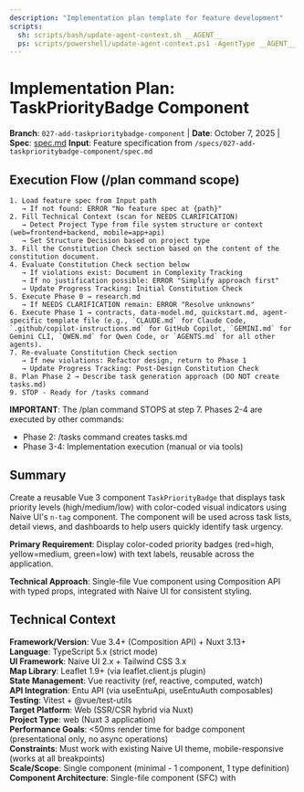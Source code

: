 ```yaml
---
description: "Implementation plan template for feature development"
scripts:
  sh: scripts/bash/update-agent-context.sh __AGENT__
  ps: scripts/powershell/update-agent-context.ps1 -AgentType __AGENT__
---
```


# Implementation Plan: TaskPriorityBadge Component

**Branch**: `027-add-taskprioritybadge-component` | **Date**: October 7, 2025 | **Spec**: [spec.md](./spec.md)
**Input**: Feature specification from `/specs/027-add-taskprioritybadge-component/spec.md`

## Execution Flow (/plan command scope)

```text
1. Load feature spec from Input path
   → If not found: ERROR "No feature spec at {path}"
2. Fill Technical Context (scan for NEEDS CLARIFICATION)
   → Detect Project Type from file system structure or context (web=frontend+backend, mobile=app+api)
   → Set Structure Decision based on project type
3. Fill the Constitution Check section based on the content of the constitution document.
4. Evaluate Constitution Check section below
   → If violations exist: Document in Complexity Tracking
   → If no justification possible: ERROR "Simplify approach first"
   → Update Progress Tracking: Initial Constitution Check
5. Execute Phase 0 → research.md
   → If NEEDS CLARIFICATION remain: ERROR "Resolve unknowns"
6. Execute Phase 1 → contracts, data-model.md, quickstart.md, agent-specific template file (e.g., `CLAUDE.md` for Claude Code, `.github/copilot-instructions.md` for GitHub Copilot, `GEMINI.md` for Gemini CLI, `QWEN.md` for Qwen Code, or `AGENTS.md` for all other agents).
7. Re-evaluate Constitution Check section
   → If new violations: Refactor design, return to Phase 1
   → Update Progress Tracking: Post-Design Constitution Check
8. Plan Phase 2 → Describe task generation approach (DO NOT create tasks.md)
9. STOP - Ready for /tasks command
```

**IMPORTANT**: The /plan command STOPS at step 7. Phases 2-4 are executed by other commands:

- Phase 2: /tasks command creates tasks.md
- Phase 3-4: Implementation execution (manual or via tools)

## Summary

Create a reusable Vue 3 component `TaskPriorityBadge` that displays task priority levels (high/medium/low) with color-coded visual indicators using Naive UI's `n-tag` component. The component will be used across task lists, detail views, and dashboards to help users quickly identify task urgency.

**Primary Requirement**: Display color-coded priority badges (red=high, yellow=medium, green=low) with text labels, reusable across the application.

**Technical Approach**: Single-file Vue component using Composition API with typed props, integrated with Naive UI for consistent styling.

## Technical Context

**Framework/Version**: Vue 3.4+ (Composition API) + Nuxt 3.13+  
**Language**: TypeScript 5.x (strict mode)  
**UI Framework**: Naive UI 2.x + Tailwind CSS 3.x  
**Map Library**: Leaflet 1.9+ (via leaflet.client.js plugin)  
**State Management**: Vue reactivity (ref, reactive, computed, watch)  
**API Integration**: Entu API (via useEntuApi, useEntuAuth composables)  
**Testing**: Vitest + @vue/test-utils  
**Target Platform**: Web (SSR/CSR hybrid via Nuxt)  
**Project Type**: web (Nuxt 3 application)  
**Performance Goals**: <50ms render time for badge component (presentational only, no async operations)  
**Constraints**: Must work with existing Naive UI theme, mobile-responsive (works at all breakpoints)  
**Scale/Scope**: Single component (minimal - 1 component, 1 type definition)  
**Component Architecture**: Single-file component (SFC) with <template>, <script setup lang="ts">, no styles (uses Naive UI styling)  
**Composables Strategy**: N/A (pure presentational component, no complex logic requiring composables)  
**Server Routes**: N/A (client-side display component only)

## Constitution Check

_GATE: Must pass before Phase 0 research. Re-check after Phase 1 design._

### I. Type Safety First
- ✅ **PASS**: Component will use strict TypeScript with typed props (priority: 'low' | 'medium' | 'high')
- ✅ **PASS**: No `any` types needed for this simple presentational component
- ✅ **PASS**: Props interface provides full type safety

### II. Composable-First Development
- ✅ **PASS (N/A)**: Pure presentational component, no business logic requiring composables
- ℹ️ **NOTE**: If priority logic becomes complex, extract to `usePriorityDisplay` composable

### III. Test-First Development
- ✅ **PASS**: Will write component tests before implementation (TDD approach)
- ✅ **PASS**: Tests will cover: prop validation, correct rendering, color/text mapping

### IV. Observable Development
- ✅ **PASS (N/A)**: No logging needed (pure display component, no side effects or errors)

### V. Pragmatic Simplicity
- ✅ **PASS**: Simple solution - single component using existing Naive UI `n-tag`
- ✅ **PASS**: No premature optimization, no over-engineering

### VI. Strategic Integration Testing
- ✅ **PASS**: Unit tests sufficient (pure UI component)
- ℹ️ **NOTE**: Integration tests handled by parent components using this badge

### VII. API-First Server Design
- ✅ **PASS (N/A)**: Client-side component only, no server routes

**Result**: ✅ **CONSTITUTION CHECK PASSED** - No violations, ready for Phase 0

## Project Structure

### Documentation (this feature)

```text
specs/[###-feature]/
├── plan.md              # This file (/plan command output)
├── research.md          # Phase 0 output (/plan command)
├── data-model.md        # Phase 1 output (/plan command)
├── quickstart.md        # Phase 1 output (/plan command)
├── contracts/           # Phase 1 output (/plan command)
└── tasks.md             # Phase 2 output (/tasks command - NOT created by /plan)
```

### Source Code (repository root)

**Nuxt 3 Application Structure** (esmuseum-map-app):

```text
app/
├── components/           # Vue components (auto-imported)
│   ├── AppHeader.vue
│   ├── TaskSidebar.vue
│   ├── TaskMapCard.vue
│   ├── InteractiveMap.vue
│   └── [feature]/       # Feature-specific components
│       └── Component.vue
├── composables/         # Composables (auto-imported)
│   ├── useLocation.ts
│   ├── useEntuApi.ts
│   ├── useTaskDetail.ts
│   └── [feature]/       # Feature-specific composables
│       └── useFeature.ts
├── pages/               # File-based routing (auto-imported)
│   ├── index.vue        # / route
│   ├── auth/            # /auth/* routes
│   │   └── callback.vue
│   └── [feature]/       # Feature-specific pages
│       └── index.vue
├── server/              # Server API routes (optional)
│   └── api/
│       └── [endpoint].ts
├── plugins/             # Nuxt plugins
│   ├── leaflet.client.js
│   └── [feature].client.ts
├── middleware/          # Route middleware
│   └── auth.ts
├── utils/               # Utility functions
│   └── helpers.ts
├── types/               # TypeScript type definitions
│   └── [feature].ts
└── assets/
    └── tailwind.css

tests/
├── component/           # Component tests (@vue/test-utils)
│   └── [Component].spec.ts
├── composable/          # Composable tests
│   └── [useComposable].spec.ts
└── integration/         # E2E/integration tests
    └── [feature].spec.ts
```

**Key Conventions**:

- **Auto-imports**: Components, composables, and utilities are auto-imported by Nuxt
- **File naming**: PascalCase for components (AppHeader.vue), camelCase for composables (useLocation.ts)
- **SFC structure**: `<template>` → `<script setup lang="ts">` → `<style scoped>`
- **Composables**: Start with `use` prefix, return reactive state and methods
- **Client-only**: Plugins with `.client.js` suffix for browser-only code (Leaflet)
- **Type safety**: TypeScript strict mode, explicit types for composable returns

## Phase 0: Outline & Research

1. **Extract unknowns from Technical Context** above:

   - For each NEEDS CLARIFICATION → research task
   - For each new Naive UI component → usage research
   - For each new Leaflet feature → pattern research
   - For each composable design decision → best practices task

2. **Vue 3 + Nuxt 3 specific research areas**:

   ```text
   Component Architecture:
     - Which Naive UI components needed? (n-button, n-card, n-modal, etc.)
     - Custom component complexity (presentational vs. smart components)?
     - Component composition strategy (slots, props, emits)?
   
   Composables Design:
     - State decomposition (which ref/reactive/computed needed)?
     - Side effects handling (watch, watchEffect, lifecycle hooks)?
     - Composable dependencies (which existing composables to reuse)?
   
   Reactivity Patterns:
     - ref vs reactive choice for each state piece?
     - Computed dependencies and performance implications?
     - Deep vs shallow reactivity needs?
   
   Nuxt Features:
     - SSR/CSR strategy (client-only components, asyncData, useFetch)?
     - Auto-imports scope (which utils/composables are auto-imported)?
     - Plugin requirements (client-only vs universal)?
   
   Map Integration (if applicable):
     - Leaflet layer types (tile layer, marker layer, GeoJSON)?
     - Map state management (center, zoom, markers in ref/reactive)?
     - Event handling (map clicks, marker interactions)?
   
   API Integration (if applicable):
     - useEntuApi usage patterns?
     - Server API routes vs client-side fetching?
     - Error handling and loading states?
   
   TypeScript Patterns:
     - Interface definitions needed?
     - Generic types for reusable composables?
     - Type guards for runtime validation?
   ```

3. **Consolidate findings** in `research.md` using format:
   - Decision: [what was chosen]
   - Rationale: [why chosen - performance, DX, maintainability]
   - Alternatives considered: [what else evaluated]
   - Vue/Nuxt patterns: [specific implementation approach]

**Output**: research.md with all NEEDS CLARIFICATION resolved and Vue/Nuxt patterns documented

## Phase 1: Design & Contracts

_Prerequisites: research.md complete_  

1. **Extract component structure from feature spec** → `data-model.md`:

   - **Components**: List all Vue components needed (naming, props, emits, slots)
   - **Composables**: State management composables with return types
   - **Types**: TypeScript interfaces for data structures
   - **Pages**: Nuxt pages with route params and query handling
   - **Plugins**: If client-only or universal plugins needed

   **Example data-model.md structure**:

   ```markdown
   ## Components
   ### TaskPriorityBadge
   - Props: { priority: 'low' | 'medium' | 'high' | 'urgent', size?: 'small' | 'medium' }
   - Emits: (none)
   - Slots: (none)
   
   ## Composables
   ### useTaskPriority
   - Input: taskId (Ref<string>)
   - Returns: { priority: Ref<Priority>, updatePriority: (newPriority) => Promise<void> }
   
   ## Types
   interface Priority {
     level: 'low' | 'medium' | 'high' | 'urgent'
     color: string
     icon: string
   }
   ```

2. **Generate component contracts** from functional requirements:

   - For each component → TypeScript interface for props/emits
   - For each composable → function signature with types
   - For each page → route metadata and params
   - Output contract files to `/contracts/` as TypeScript definitions

   **Example contracts/TaskPriorityBadge.contract.ts**:

   ```typescript
   export interface TaskPriorityBadgeProps {
     priority: 'low' | 'medium' | 'high' | 'urgent'
     size?: 'small' | 'medium'
   }
   
   export interface TaskPriorityBadgeEmits {
     // None for this component
   }
   ```

3. **Generate component tests** from contracts:

   - One test file per component in `tests/component/`
   - Assert prop validation, emit behavior, slot rendering
   - Tests must fail (no implementation yet) - use TDD approach
   - Use @vue/test-utils mounting patterns

   **Example test structure**:

   ```typescript
   import { mount } from '@vue/test-utils'
   import { describe, it, expect } from 'vitest'
   import TaskPriorityBadge from '~/components/TaskPriorityBadge.vue'
   
   describe('TaskPriorityBadge', () => {
     it('should render with priority prop', () => {
       const wrapper = mount(TaskPriorityBadge, {
         props: { priority: 'high' }
       })
       expect(wrapper.text()).toContain('high')
     })
   })
   ```

4. **Extract test scenarios** from user stories:

   - Each story → integration test scenario in quickstart.md
   - Manual test steps for UI interactions
   - Expected outcomes and validation criteria
   - Screenshot/video capture points if visual validation needed

5. **Update agent file incrementally** (O(1) operation):
   - Run `{SCRIPT}`
     **IMPORTANT**: Execute it exactly as specified above. Do not add or remove any arguments.
   - If exists: Add only NEW Vue/Nuxt patterns from current plan
   - Preserve manual additions between markers
   - Update recent changes (keep last 3)
   - Keep under 150 lines for token efficiency
   - Output to repository root

**Output**: data-model.md (component/composable structure), /contracts/\*.ts (TypeScript contracts), failing Vitest tests, quickstart.md (manual test scenarios), agent-specific file

## Phase 2: Task Planning Approach

_This section describes what the /tasks command will do - DO NOT execute during /plan_  

**Task Generation Strategy** (Vue 3 + Nuxt 3 specific):

- Load `.specify/templates/tasks-template.md` as base
- Generate tasks from Phase 1 design docs (contracts, data model, quickstart)
- **Component tasks**: Each component → test + implementation task
- **Composable tasks**: Each composable → test + implementation task [P if independent]
- **Page tasks**: Each page → component + route test
- **Integration tasks**: User story → integration test
- **Type tasks**: TypeScript interfaces in types/ directory

**Vue/Nuxt Task Patterns**:

```text
Component Task:
  - Create tests/component/ComponentName.spec.ts [P]
  - Create app/components/ComponentName.vue
  - Files: ComponentName.vue has <template>, <script setup>, <style scoped>

Composable Task:
  - Create tests/composable/useFeature.spec.ts [P]
  - Create app/composables/useFeature.ts
  - Pattern: export function useFeature() { ... return { state, methods } }

Page Task:
  - Create app/pages/feature/index.vue
  - Configure route metadata (middleware, layout)
  - Import required components (auto-imported by Nuxt)

Plugin Task (if needed):
  - Create app/plugins/feature.client.ts
  - Export default defineNuxtPlugin(nuxtApp => { ... })
```

**Ordering Strategy**:

- **TDD order**: Tests before implementation for all components/composables
- **Dependency order**:
  1. Types (TypeScript interfaces in types/)
  2. Composables (state management, logic)
  3. Components (UI using composables)
  4. Pages (layouts using components)
  5. Plugins (if feature-specific initialization needed)
- **Parallel execution**: Mark [P] for:
  - Independent component tests
  - Independent composable tests
  - Different file paths that don't share state
- **Sequential execution** (no [P]):
  - Tasks modifying same component
  - Tasks with composable dependencies
  - Integration tests requiring multiple features

**Estimated Output**: 15-25 numbered, ordered tasks in tasks.md (varies by feature complexity)

**Example Task Breakdown**:

```text
Setup:
  T001: Install dependencies (if new Naive UI components needed)
  T002: Create TypeScript types in types/feature.ts

Tests (TDD):
  T003: Create tests/component/FeatureComponent.spec.ts [P]
  T004: Create tests/composable/useFeature.spec.ts [P]

Core:
  T005: Create app/composables/useFeature.ts (make tests pass)
  T006: Create app/components/FeatureComponent.vue (make tests pass)
  T007: Create app/pages/feature/index.vue

Integration:
  T008: Integration test for user story scenario
  
Polish:
  T009: Add accessibility attributes (aria-labels)
  T010: Add responsive breakpoints (Tailwind classes)
  T011: Update documentation
```

**IMPORTANT**: This phase is executed by the /tasks command, NOT by /plan

## Phase 3+: Future Implementation

_These phases are beyond the scope of the /plan command_  

**Phase 3**: Task execution (/tasks command creates tasks.md)  
**Phase 4**: Implementation (execute tasks.md following constitutional principles)  
**Phase 5**: Validation (run tests, execute quickstart.md, performance validation)

## Complexity Tracking

_Fill ONLY if Constitution Check has violations that must be justified_  

| Violation                  | Why Needed         | Simpler Alternative Rejected Because |
| -------------------------- | ------------------ | ------------------------------------ |
| [e.g., 4th project]        | [current need]     | [why 3 projects insufficient]        |
| [e.g., Repository pattern] | [specific problem] | [why direct DB access insufficient]  |

## Progress Tracking

_This checklist is updated during execution flow_  

**Phase Status**:

- [x] Phase 0: Research complete (/plan command) - research.md created
- [x] Phase 1: Design complete (/plan command) - data-model.md, contracts/, quickstart.md created
- [x] Phase 2: Task planning complete (/plan command - describe approach only)
- [ ] Phase 3: Tasks generated (/tasks command)
- [ ] Phase 4: Implementation complete
- [ ] Phase 5: Validation passed

**Gate Status**:

- [x] Initial Constitution Check: PASS (no violations)
- [x] Post-Design Constitution Check: PASS (no new violations)
- [x] All NEEDS CLARIFICATION resolved (research.md documents decisions)
- [x] Complexity deviations documented (none - simple component)

---

_Based on Constitution v2.1.1 - See `/memory/constitution.md`_
